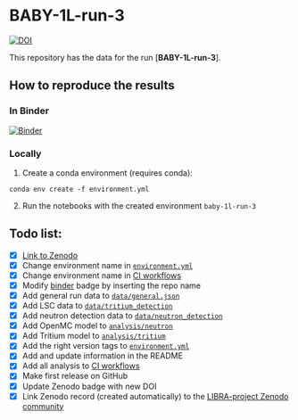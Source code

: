# BABY-1L-run-3

[![DOI](https://zenodo.org/badge/DOI/10.5281/zenodo.15328531.svg)](https://zenodo.org/badge/DOI/10.5281/zenodo.15328531.svg)

This repository has the data for the run [**BABY-1L-run-3**].

## How to reproduce the results

### In Binder

[![Binder](https://mybinder.org/badge_logo.svg)](https://mybinder.org/v2/gh/LIBRA-project/BABY-1L-run-3/HEAD)

### Locally

1. Create a conda environment (requires conda):

```
conda env create -f environment.yml
```

2. Run the notebooks with the created environment `baby-1l-run-3`

## Todo list:
- [x] [Link to Zenodo](https://zenodo.org/)
- [x] Change environment name in [`environment.yml`](environment.yml)
- [x] Change environment name in [CI workflows](.github/workflows)
- [x] Modify [binder](https://mybinder.org/) badge by inserting the repo name
- [x] Add general run data to [`data/general.json`](data/general.json)
- [x] Add LSC data to [`data/tritium_detection`](data/tritium_detection)
- [x] Add neutron detection data to [`data/neutron_detection`](data/neutron_detection)
- [x] Add OpenMC model to [`analysis/neutron`](analysis/neutron)
- [x] Add Tritium model to [`analysis/tritium`](analysis/tritium)
- [x] Add the right version tags to [`environment.yml`](environment.yml)
- [x] Add and update information in the README
- [x] Add all analysis to [CI workflows](.github/workflows)
- [x] Make first release on GitHub
- [x] Update Zenodo badge with new DOI
- [x] Link Zenodo record (created automatically) to the [LIBRA-project Zenodo community](https://zenodo.org/communities/libra-project/records)
